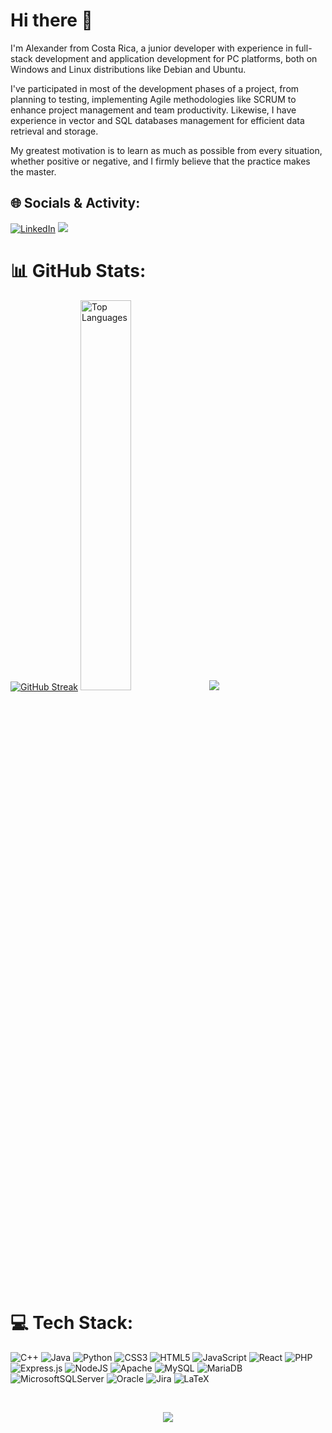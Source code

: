 # Hi there 👋
I'm Alexander from Costa Rica, a junior developer with experience in full-stack development and application development for PC platforms, both on Windows and Linux distributions like Debian and Ubuntu.

 I've participated in most of the development phases of a project, from planning to testing, implementing Agile methodologies like SCRUM to enhance project management and team productivity. Likewise, I have experience in vector and SQL databases management for efficient data retrieval and storage.

My greatest motivation is to learn as much as possible from every situation, whether positive or negative, and I firmly believe that the practice makes the master.



## 🌐 Socials & Activity:
[![LinkedIn](https://img.shields.io/badge/LinkedIn-%230077B5.svg?logo=linkedin&logoColor=white)](https://linkedin.com/in/alexander-sánchez-céspedes-b660b721b)
[![](https://visitcount.itsvg.in/api?id=ALEXUSCR-27&icon=6&color=0)](https://visitcount.itsvg.in)

# 📊 GitHub Stats:
<div style="width: 100%;">
  <a href="https://git.io/streak-stats"><img src="https://github-readme-streak-stats.herokuapp.com?user=ALEXUSCR-27&theme=transparent&hide_border=true&card_width=1050" alt="GitHub Streak" /></a>
  <img src="https://github-readme-stats.vercel.app/api/top-langs/?username=ALEXUSCR-27&theme=transparent&hide_border=true&include_all_commits=true&count_private=true&layout=compact" alt="Top Languages" style="width: 40%;">
 <img src="https://github-contributor-stats.vercel.app/api?username=ALEXUSCR-27&limit=3&theme=transparent&hide_border=true&combine_all_yearly_contributions=true">
</div>

<br/>

# 💻 Tech Stack:
![C++](https://img.shields.io/badge/c++-%2300599C.svg?style=for-the-badge&logo=c%2B%2B&logoColor=white) ![Java](https://img.shields.io/badge/java-%23ED8B00.svg?style=for-the-badge&logo=openjdk&logoColor=white) ![Python](https://img.shields.io/badge/python-3670A0?style=for-the-badge&logo=python&logoColor=ffdd54) ![CSS3](https://img.shields.io/badge/css3-%231572B6.svg?style=for-the-badge&logo=css3&logoColor=white) ![HTML5](https://img.shields.io/badge/html5-%23E34F26.svg?style=for-the-badge&logo=html5&logoColor=white) ![JavaScript](https://img.shields.io/badge/javascript-%23323330.svg?style=for-the-badge&logo=javascript&logoColor=%23F7DF1E) ![React](https://img.shields.io/badge/react-%2320232a.svg?style=for-the-badge&logo=react&logoColor=%2361DAFB) ![PHP](https://img.shields.io/badge/php-%23777BB4.svg?style=for-the-badge&logo=php&logoColor=white) ![Express.js](https://img.shields.io/badge/express.js-%23404d59.svg?style=for-the-badge&logo=express&logoColor=%2361DAFB) ![NodeJS](https://img.shields.io/badge/node.js-6DA55F?style=for-the-badge&logo=node.js&logoColor=white) ![Apache](https://img.shields.io/badge/apache-%23D42029.svg?style=for-the-badge&logo=apache&logoColor=white) ![MySQL](https://img.shields.io/badge/mysql-%2300000f.svg?style=for-the-badge&logo=mysql&logoColor=white) ![MariaDB](https://img.shields.io/badge/MariaDB-003545?style=for-the-badge&logo=mariadb&logoColor=white) ![MicrosoftSQLServer](https://img.shields.io/badge/Microsoft%20SQL%20Server-CC2927?style=for-the-badge&logo=microsoft%20sql%20server&logoColor=white) ![Oracle](https://img.shields.io/badge/Oracle-F80000?style=for-the-badge&logo=oracle&logoColor=white) ![Jira](https://img.shields.io/badge/jira-%230A0FFF.svg?style=for-the-badge&logo=jira&logoColor=white) ![LaTeX](https://img.shields.io/badge/latex-%23008080.svg?style=for-the-badge&logo=latex&logoColor=white)

</br>


<p align="center">
     <img src="https://capsule-render.vercel.app/api?type=venom&height=300&color=gradient&text=ALEXUSCR&section=header&reversal=false&fontAlign=50&animation=fadeIn&fontAlignY=89&strokeWidth=0&descAlign=50&desc=ALX&descSize=45&descAlignY=50&fontColor=ffff"/>
</p>




<!-- Proudly created with GPRM ( https://gprm.itsvg.in ) -->

